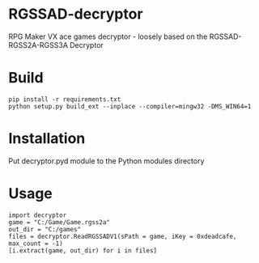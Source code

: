 # RGSSAD-decryptor
RPG Maker VX ace games decryptor - loosely based on the RGSSAD-RGSS2A-RGSS3A Decryptor

# Build

```
pip install -r requirements.txt
python setup.py build_ext --inplace --compiler=mingw32 -DMS_WIN64=1
```

# Installation

Put decryptor.pyd module to the Python modules directory

# Usage

```
import decryptor
game = "C:/Game/Game.rgss2a"
out_dir = "C:/games"
files = decryptor.ReadRGSSADV1(sPath = game, iKey = 0xdeadcafe, max_count = -1)
[i.extract(game, out_dir) for i in files]
```
